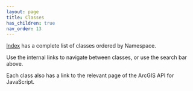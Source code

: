 ```yaml
---
layout: page
title: Classes
has_children: true
nav_order: 13
---
```


[Index](index) has a complete list of classes ordered by Namespace.

Use the internal links to navigate between classes, or use the search bar above.

Each class also has a link to the relevant page of the ArcGIS API for JavaScript.